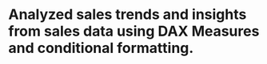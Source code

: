 # Analyzed sales trends and insights from sales data using DAX Measures and conditional formatting.
